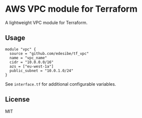 # AWS VPC module for Terraform
A lightweight VPC module for Terraform.

## Usage
```
module "vpc" {
  source = "github.com/edesibe/tf_vpc"
  name = "vpc_name"
  cidr = "10.0.0.0/16"
  azs = ["eu-west-1a"]
  public_subnet = "10.0.1.0/24"
}
```
See `interface.tf` for additional configurable variables.

## License
MIT
